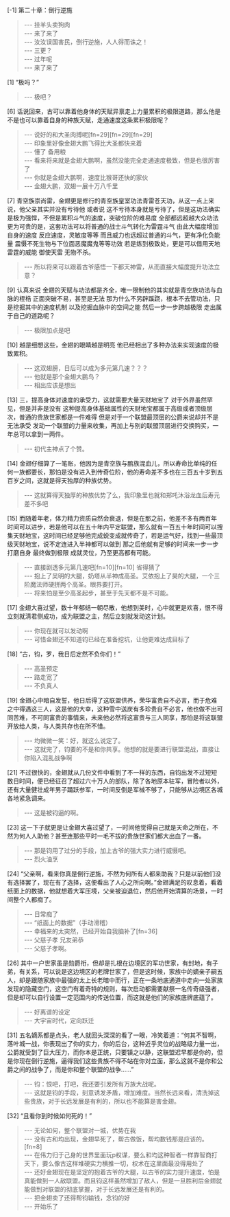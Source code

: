
[-1] 第二十章：倒行逆施
>--- 挂羊头卖狗肉<br>
>--- 来了来了<br>
>--- 汝汝误国害民，倒行逆施，人人得而诛之！<br>
>--- 三更？<br>
>--- 过年呢<br>
>--- 来了来了<br>

[1] “极吗？”
>--- 极吧？<br>

[6] 话说回来，古可以靠着他身体的天赋异禀走上力量累积的极限道路，那么他是不是也可以靠着自身的种族天赋，走通速度这条累积极限呢？
>--- 说好的和大圣肉搏呢[fn=29][fn=29][fn=29]<br>
>--- 印象里好像金翅大鹏飞得比大圣都快来着<br>
>--- 懂了 备用粮<br>
>--- 看来将来就是金翅大鹏啊，虽然没能完全走通速度极致，但是也很厉害了<br>
>--- 你就是金翅大鹏啊，速度比猴哥还快的家伙<br>
>--- 金翅大鹏，双翅一展十万八千里<br>

[7] 青空族崇尚雷，金翅更是修行的青空族皇室功法青雷苍天功，从这一点上来说，他父亲其实并没有亏待他 或者说 这不亏待本身就是亏待了，但是这功法确实是极为强悍，不但是累积斗气的速度，突破位阶的难易度 全部都远超越大众功法 更为可贵的是，这套功法可以将普通的战士斗气转化为雷霆斗气 由此大幅度增加自身的速度 反应速度，灵敏度等等 而且威力也远超过普通的斗气，更有净化负能量 震慑不死生物与下位面恶魔魔鬼等等功效 若是练到极致处，更是可以借用天地雷霆的威能 御使天雷 无物不杀。
>--- 所以将来可以跟着古爷感悟一下都天神雷，从而直接大幅度提升功法立意？<br>

[9] 认真来说 金翅的天赋与功法都是齐全，唯一限制他的其实就是青空族功法与血脉的桎梏 正面突破不易，甚至是无法 那为什么不另辟蹊跷，根本不去管功法，只是挖掘其中的速度机制 以及挖掘血脉中的空间之能 然后一步一步跨越极限 走出属于自己的道路呢？
>--- 极限加点是吧<br>

[10] 越是细想这些，金翅的眼睛越是明亮 他已经相出了多种办法来实现速度的极致累积。
>--- 这双翅膀，日后可以成为多元第几速？？？<br>
>--- 他就是那个金翅大鹏鸟？<br>
>--- 相出应该是想出<br>

[13] 三，提高身体对速度的承受力，这就需要大量天财地宝了 对于外界虽然罕见，但是并非是没有 这种提高身体基础属性的天财地宝都属于高级或者顶级层次，普通的贵族世家都是一件难得 但是对于一个联盟最顶层的公爵来说却并不是无法承受 发动一个联盟的力量来收集，再加上与别的联盟顶层进行交换购买，一年总可以拿到一两件。
>--- 初代主神点了个赞。<br>

[14] 金翅仔细算了一笔账，他因为是青空族与鹏族混血儿，所以寿命比单纯的任何一族都要长，那怕是没有进入到传奇位阶，他的寿命差不多也在三百五十岁到五百岁之间，这就是得天独厚的种族优势。
>--- 这就算得天独厚的种族优势了么，我印象里也就和郑吒沐浴龙血后寿元差不多吧<br>

[15] 而随着年老，体力精力资质自然会衰退，但是在那之前，他差不多有两百年时间可以进步，若是他可以在五十年内平定联盟，那么就有一百五十年时间可以搜集天财地宝，这时间已经足够他完成蜕变成就传奇了，若是运气好，找到一些最顶级天财地宝，说不定连进入半神都可以做到 那之后他就有足够的时间来一步一步打磨自身 最终做到极限 成就灵位，乃至更高都有可能。
>--- 直接剧透多元第几速吧[fn=10][fn=10]   省得猜了<br>
>--- 抱上了吴明的大腿，奶塔从半神成高圣。艾依抱上了昊的大腿，一个三阶魔法师硬拼两个高圣。眼界要打开。<br>
>--- 将来怕是至少高圣起步，甚至于先天都不是不可能。<br>

[17] 金翅大喜过望，数十年郁结一朝尽散，他想到美时，心中就更是欢喜，恨不得立刻就清君侧成功，成为联盟之主，然后立刻就发动这计划。
>--- 你现在就可以发动啊<br>
>--- 可惜金翅还不知道钧已经在准备挖坑，让他更难达成目标了<br>

[18] “古，钧，罗，我日后定然不负你们！”
>--- 高圣预定<br>
>--- 路走宽了<br>
>--- 不负真人<br>

[19] 金翅心中暗自发誓，他日后得了这联盟供养，荣华富贵自不必言，而于危难之中得遇这三人，这是他的大幸，这种雪中送炭有多珍贵自不必言，他也做不出可同苦难，不可同富贵的事情来，未来他必然将这富贵与三人同享，那怕是将这联盟开放给人类，与人类共存也在所不惜。
>--- 均微微一笑：好，就这么说定了。<br>
>--- 这就完了，钧要的不是和你共享。他想的就是要进行联盟混战，直接让你陷入混乱战争啊<br>

[21] 不过很快的，金翅就从几份文件中看到了不一样的东西，自钧出发不过短短数日时间，便已经征召了超过六十万人的部队，除了各地原本驻军，冒险者以外，还有大量健壮成年男子踊跃参军，一时间反倒是军械不够了，只能够从边境区各城各地紧急调来。
>--- 这是被钧逼的啊。<br>

[23] 这一下子就更是让金翅大喜过望了，一时间他觉得自己就是天命之所在，不然为何人人助他？甚至连那些平时一毛不拔的贵族世家们都大出血了一番。
>--- 那是钧用了过分的手段，加上古爷的强大实力进行威慑吧。<br>
>--- 烈火油烹<br>

[24] “父亲啊，看来你真是倒行逆施，不然为何所有人都来助我？只是以前他们没有选择罢了，现在有了选择，这便看出了人心之所向啊。”金翅满足的叹息着，看着纸面上的数据，他就想着大军压境，父亲被迫退位，然后他开始清算的场景，一时间整个人都痴了。
>--- 日常痴了<br>
>--- “纸面上的数据”（手动滑稽）<br>
>--- 幸福来的太突然，已经开始自我脑补了[fn=36]<br>
>--- 父慈子孝 兄友弟恭<br>
>--- 父慈子孝啊。<br>

[26] 其中一户世家虽是勋爵衔，但却是扎根在边境区的军功世家，有封地，有子弟，有关系，可以说是这边境区的老牌世家了，但是这时候，家族中的嫡亲子嗣五人，却是跟随家族中最强的太上长老暗中而行，正在一条地底通道中走向一处家族发现的隐藏空门，这空门有着奇特的规则，每次启动都需要献祭一名传奇级强者，但是却可以自行设置一定范围内的传送位置，而这就是他们的家族底牌底蕴了。
>--- 好离谱的设定<br>
>--- 大宇宙时代，定向跃迁<br>

[31] 五名嫡系都是点头，老人就回头深深的看了一眼，冷笑着道：“何其不智啊，落叶城一战，你表现出了你的实力，你的后台，这种近乎灵位的战略级力量一出，公爵就受到了巨大压力，而你本是正统，只要镇之以静，这联盟迟早都是你的，但是你现在倒行逆施，逼得我们这些贵族不得不站在你对立面，那么这就不是你和公爵之间的战争了，而是你和整个联盟的战争……”
>--- 钧：恨吧，打吧，我还要引发所有万族大战呢。<br>
>--- 这就是钧的手段，刻意诱发矛盾，增加难度。当然长远来看，清洗掉这些贵族，对于长远发展是有利的，所以也不能算是害金翅。<br>

[32] “且看你到时候如何死的！”
>--- 无论如何，整个联盟对一城，优势在我<br>
>--- 没有古和均出现，金翅早死了，帮古做饭，帮均数钱那是应该的。[fn=8]<br>
>--- 在伟力归于己身的世界里面玩p权谋，要么和均这种智者一样靠智商打天下，要么像古这样堆硬实力横推一切，权术在这里面最没得用处了<br>
>--- 还好金翅现在是坚定的抱着古爷的大腿，以古爷的实力提升速度，怕是真能做到一人敌联盟。而且钧这样虽然增加了敌人，但是一旦胜利后金翅就能做到对联盟的彻底掌握，对于长远发展还是有利的。<br>
>--- 把金翅卖了还得帮钧输钱，念钧的好<br>
>--- 开始乐了<br>
